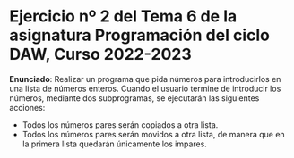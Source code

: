 # Ejercicio nº 2 del Tema 6 de la asignatura Programación del ciclo DAW, Curso 2022-2023
**Enunciado**: Realizar un programa que pida números para introducirlos en una lista de números enteros.
Cuando el usuario termine de introducir los números, mediante dos subprogramas, se ejecutarán las siguientes acciones:
- Todos los números pares serán copiados a otra lista.
- Todos los números pares serán movidos a otra lista, de manera que en la primera lista quedarán únicamente los impares.